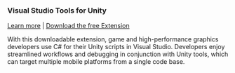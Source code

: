 ### Visual Studio Tools for Unity

[Learn more](https://www.visualstudio.com/features/unitytools-vs) | [Download the free Extension](https://visualstudiogallery.msdn.microsoft.com/8d26236e-4a64-4d64-8486-7df95156aba9)

With this downloadable extension, game and high-performance graphics developers use C# for their Unity scripts in Visual Studio. Developers enjoy streamlined workflows and debugging in conjunction with Unity tools, which can target multiple mobile platforms from a single code base.
